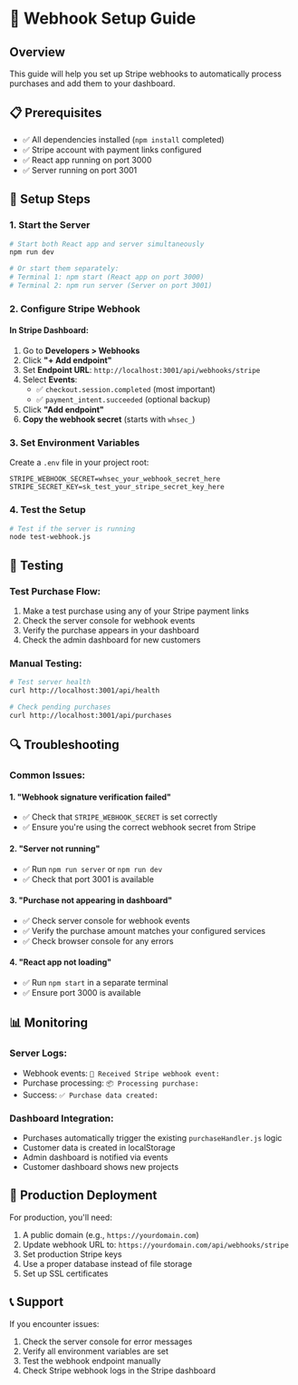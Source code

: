 # 🚀 Webhook Setup Guide

## Overview
This guide will help you set up Stripe webhooks to automatically process purchases and add them to your dashboard.

## 📋 Prerequisites
- ✅ All dependencies installed (`npm install` completed)
- ✅ Stripe account with payment links configured
- ✅ React app running on port 3000
- ✅ Server running on port 3001

## 🔧 Setup Steps

### 1. Start the Server
```bash
# Start both React app and server simultaneously
npm run dev

# Or start them separately:
# Terminal 1: npm start (React app on port 3000)
# Terminal 2: npm run server (Server on port 3001)
```

### 2. Configure Stripe Webhook

#### In Stripe Dashboard:
1. Go to **Developers > Webhooks**
2. Click **"+ Add endpoint"**
3. Set **Endpoint URL**: `http://localhost:3001/api/webhooks/stripe`
4. Select **Events**:
   - ✅ `checkout.session.completed` (most important)
   - ✅ `payment_intent.succeeded` (optional backup)
5. Click **"Add endpoint"**
6. **Copy the webhook secret** (starts with `whsec_`)

### 3. Set Environment Variables
Create a `.env` file in your project root:
```env
STRIPE_WEBHOOK_SECRET=whsec_your_webhook_secret_here
STRIPE_SECRET_KEY=sk_test_your_stripe_secret_key_here
```

### 4. Test the Setup
```bash
# Test if the server is running
node test-webhook.js
```

## 🧪 Testing

### Test Purchase Flow:
1. Make a test purchase using any of your Stripe payment links
2. Check the server console for webhook events
3. Verify the purchase appears in your dashboard
4. Check the admin dashboard for new customers

### Manual Testing:
```bash
# Test server health
curl http://localhost:3001/api/health

# Check pending purchases
curl http://localhost:3001/api/purchases
```

## 🔍 Troubleshooting

### Common Issues:

#### 1. "Webhook signature verification failed"
- ✅ Check that `STRIPE_WEBHOOK_SECRET` is set correctly
- ✅ Ensure you're using the correct webhook secret from Stripe

#### 2. "Server not running"
- ✅ Run `npm run server` or `npm run dev`
- ✅ Check that port 3001 is available

#### 3. "Purchase not appearing in dashboard"
- ✅ Check server console for webhook events
- ✅ Verify the purchase amount matches your configured services
- ✅ Check browser console for any errors

#### 4. "React app not loading"
- ✅ Run `npm start` in a separate terminal
- ✅ Ensure port 3000 is available

## 📊 Monitoring

### Server Logs:
- Webhook events: `🔔 Received Stripe webhook event:`
- Purchase processing: `📦 Processing purchase:`
- Success: `✅ Purchase data created:`

### Dashboard Integration:
- Purchases automatically trigger the existing `purchaseHandler.js` logic
- Customer data is created in localStorage
- Admin dashboard is notified via events
- Customer dashboard shows new projects

## 🚀 Production Deployment

For production, you'll need:
1. A public domain (e.g., `https://yourdomain.com`)
2. Update webhook URL to: `https://yourdomain.com/api/webhooks/stripe`
3. Set production Stripe keys
4. Use a proper database instead of file storage
5. Set up SSL certificates

## 📞 Support

If you encounter issues:
1. Check the server console for error messages
2. Verify all environment variables are set
3. Test the webhook endpoint manually
4. Check Stripe webhook logs in the Stripe dashboard 